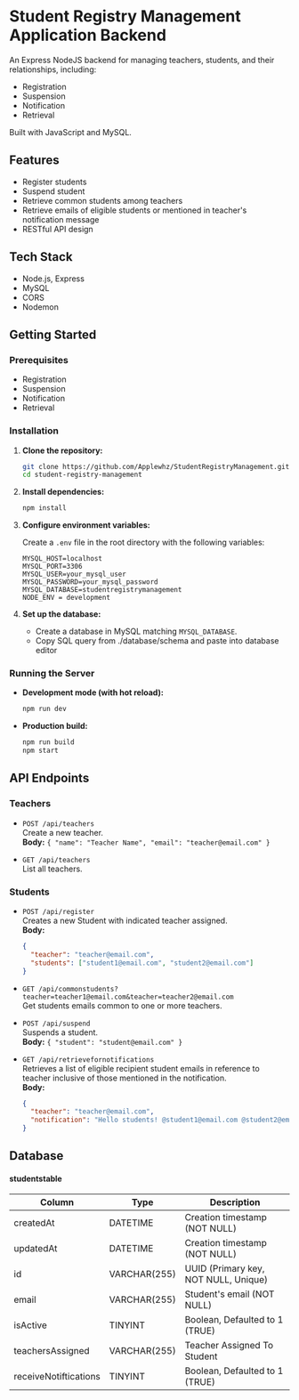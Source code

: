 # Student Registry Management Application Backend
An Express NodeJS backend for managing teachers, students, and their relationships, including:

- Registration
- Suspension
- Notification
- Retrieval
  
Built with JavaScript and MySQL.

## Features
- Register students
- Suspend student
- Retrieve common students among teachers 
- Retrieve emails of eligible students or mentioned in teacher's notification message
- RESTful API design

## Tech Stack
- Node.js, Express
- MySQL
- CORS
- Nodemon

## Getting Started

### Prerequisites
- Registration
- Suspension
- Notification
- Retrieval

### Installation

1. **Clone the repository:**
   ```bash
   git clone https://github.com/Applewhz/StudentRegistryManagement.git
   cd student-registry-management
   ```

2. **Install dependencies:**
   ```bash
   npm install
   ```

3. **Configure environment variables:**

   Create a `.env` file in the root directory with the following variables:
   ```
   MYSQL_HOST=localhost
   MYSQL_PORT=3306
   MYSQL_USER=your_mysql_user
   MYSQL_PASSWORD=your_mysql_password
   MYSQL_DATABASE=studentregistrymanagement
   NODE_ENV = development
   ```

4. **Set up the database:**

   - Create a database in MySQL matching `MYSQL_DATABASE`.
   - Copy SQL query from ./database/schema and paste into database editor
  
### Running the Server

- **Development mode (with hot reload):**
  ```bash
  npm run dev
  ```

- **Production build:**
  ```bash
  npm run build
  npm start
  ```

## API Endpoints

### Teachers

- `POST /api/teachers`  
  Create a new teacher.  
  **Body:** `{ "name": "Teacher Name", "email": "teacher@email.com" }`

- `GET /api/teachers`  
  List all teachers.

### Students

- `POST /api/register`  
  Creates a new Student with indicated teacher assigned.  
  **Body:**  
  ```json
  {
    "teacher": "teacher@email.com",
    "students": ["student1@email.com", "student2@email.com"]
  }
  ```

- `GET /api/commonstudents?teacher=teacher1@email.com&teacher=teacher2@email.com`  
  Get students emails common to one or more teachers.

- `POST /api/suspend`  
  Suspends a student.  
  **Body:** `{ "student": "student@email.com" }`

- `GET /api/retrievefornotifications`  
  Retrieves a list of eligible recipient student emails in reference to teacher inclusive of those mentioned in the     notification.  
  **Body:**  
  ```json
  {
    "teacher": "teacher@email.com",
    "notification": "Hello students! @student1@email.com @student2@email.com"
  }
  ```

## Database

#### studentstable
| Column                 | Type               | Description                          |
|------------------------|--------------------|--------------------------------------|
| createdAt              | DATETIME           | Creation timestamp (NOT NULL)        | 
| updatedAt              | DATETIME           | Creation timestamp (NOT NULL)        |
| id                     | VARCHAR(255)       | UUID (Primary key, NOT NULL, Unique) |
| email                  | VARCHAR(255)       | Student's email (NOT NULL)           |
| isActive               | TINYINT            | Boolean, Defaulted to 1 (TRUE)       |
| teachersAssigned       | VARCHAR(255)       | Teacher Assigned To Student          |
| receiveNotiftications  | TINYINT            | Boolean, Defaulted to 1 (TRUE)       |




































